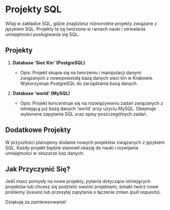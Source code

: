 # Projekty SQL

Witaj w zakładce SQL, gdzie znajdziesz różnorodne projekty związane z językiem SQL. Projekty te są tworzone w ramach nauki i utrwalania umiejętności posługiwania się SQL.

## Projekty

1. **Database 'Sieć Kin' (PostgreSQL)**
   - Opis: Projekt skupia się na tworzeniu i manipulacji danymi związanych z nowopowstałą bazą danych sieci kin w Krakowie. Wykorzystuje PostgreSQL do zarządzania bazą danych.

2. **Database 'world' (MySQL)**
   - Opis: Projekt koncentruje się na rozwiązywaniu zadań związanych z istniejącą już bazą danych 'world' przy użyciu MySQL. Obejmuje wykonane zapytania SQL oraz opisy poszczególnych zadań.

## Dodatkowe Projekty

W przyszłości planujemy dodanie nowych projektów związanych z językiem SQL. Każdy projekt będzie stanowił okazję do nauki i rozwijania umiejętności w obszarze baz danych.

## Jak Przyczynić Się?

Jeśli masz pomysły na nowe projekty, pytania dotyczące istniejących projektów lub chcesz się podzielić swoimi projektami, śmiało twórz nowe problemy (*issues*) lub przesyłaj zapytania o łączenie zmian (*pull requests*).

Dziękuję za zainteresowanie!
